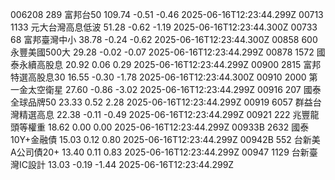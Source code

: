 006208	289	富邦台50	109.74	-0.51	-0.46	2025-06-16T12:23:44.299Z
00713	1133	元大台灣高息低波	51.28	-0.62	-1.19	2025-06-16T12:23:44.300Z
00733	68	富邦臺灣中小	38.78	-0.24	-0.62	2025-06-16T12:23:44.300Z
00858	600	永豐美國500大	29.28	-0.02	-0.07	2025-06-16T12:23:44.299Z
00878	1572	國泰永續高股息	20.92	0.06	0.29	2025-06-16T12:23:44.299Z
00900	2815	富邦特選高股息30	16.55	-0.30	-1.78	2025-06-16T12:23:44.300Z
00910	2000	第一金太空衛星	27.60	-0.86	-3.02	2025-06-16T12:23:44.299Z
00916	207	國泰全球品牌50	23.33	0.52	2.28	2025-06-16T12:23:44.299Z
00919	6057	群益台灣精選高息	22.38	-0.11	-0.49	2025-06-16T12:23:44.299Z
00921	222	兆豐龍頭等權重	18.62	0.00	0.00	2025-06-16T12:23:44.299Z
00933B	2632	國泰10Y+金融債	15.03	0.12	0.80	2025-06-16T12:23:44.299Z
00942B	552	台新美A公司債20+	13.40	0.11	0.83	2025-06-16T12:23:44.299Z
00947	1129	台新臺灣IC設計	13.03	-0.19	-1.44	2025-06-16T12:23:44.299Z